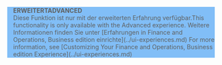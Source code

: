 <blockquote STYLE="background: #81BEF7;border-left:None"><span data-ttu-id="b35b0-101"><b>ERWEITERT</b></span><span class="sxs-lookup"><span data-stu-id="b35b0-101"><b>ADVANCED</b></span></span><br /><span data-ttu-id="b35b0-102">Diese Funktion ist nur mit der erweiterten Erfahrung verfügbar.</span><span class="sxs-lookup"><span data-stu-id="b35b0-102">This functionality is only available with the Advanced experience.</span></span> <span data-ttu-id="b35b0-103">Weitere Informationen finden Sie unter [Erfahrungen in Finance and Operations, Business edition einrichte](../ui-experiences.md) </span><span class="sxs-lookup"><span data-stu-id="b35b0-103">For more information, see [Customizing Your Finance and Operations, Business edition  Experience](../ui-experiences.md) </span></span></blockquote>
